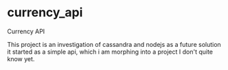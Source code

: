 # currency_api
Currency API

This project is an investigation of cassandra and nodejs as a future solution
it started as a simple api, which i am morphing into a project I don't quite know
yet.
